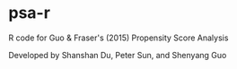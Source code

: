 # psa-r
R code for Guo &amp; Fraser's (2015) Propensity Score Analysis

Developed by Shanshan Du, Peter Sun, and Shenyang Guo
